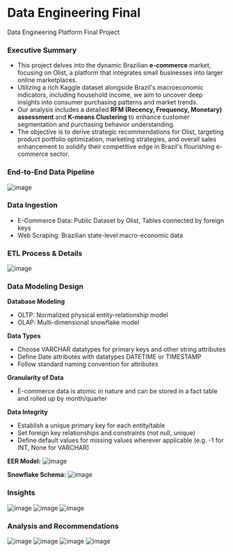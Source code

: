 # Data Engineering Final
Data Engineering Platform Final Project

### Executive Summary
- This project delves into the dynamic Brazilian **e-commerce** market, focusing on Olist, a platform that integrates small businesses into larger online marketplaces. 
- Utilizing a rich Kaggle dataset alongside Brazil's macroeconomic indicators, including household income, we aim to uncover deep insights into consumer purchasing patterns and market trends. 
- Our analysis includes a detailed **RFM (Recency, Frequency, Monetary) assessment** and **K-means Clustering** to enhance customer segmentation and purchasing behavior understanding. 
- The objective is to derive strategic recommendations for Olist, targeting product portfolio optimization, marketing strategies, and overall sales enhancement to solidify their competitive edge in Brazil's flourishing e-commerce sector.

### End-to-End Data Pipeline
![image](https://github.com/dengjy1219/Data-Engineering-Final/assets/104877920/b791be6e-fa19-4f4f-bd83-f158692e45bb)

### Data Ingestion
- E-Commerce Data: Public Dataset by Olist, Tables connected by foreign keys
- Web Scraping: Brazilian state-level macro-economic data

### ETL Process & Details
![image](https://github.com/dengjy1219/Enhancing-Ecommerce-Recommendation/assets/104877920/4c26d2ad-f3bd-4754-836b-ecaeb04e8c6a)

### Data Modeling Design
**Database Modeling**
- OLTP: Normalized physical entity-relationship model
- OLAP: Multi-dimensional snowflake model

**Data Types**
- Choose VARCHAR datatypes for primary keys and other string attributes
- Define Date attributes with datatypes DATETIME or TIMESTAMP
- Follow standard naming convention for attributes

**Granularity of Data**
- E-commerce data is atomic in nature and can be stored in a fact table and rolled up by month/quarter

**Data Integrity**
- Establish a unique primary key for each entity/table
- Set foreign key relationships and constraints (not null, unique)
- Define default values for missing values wherever applicable (e.g. -1 for INT, None for VARCHAR)

**EER Model:**
![image](https://github.com/dengjy1219/Enhancing-Ecommerce-Recommendation/assets/104877920/cec6a16e-10e5-454a-a96b-62671cf44852)

**Snowflake Schema:**
![image](https://github.com/dengjy1219/Enhancing-Ecommerce-Recommendation/assets/104877920/3574afe0-9c5f-4dbc-8d39-a254e964b1a1)

### Insights
![image](https://github.com/dengjy1219/Enhancing-Ecommerce-Recommendation/assets/104877920/7ca23750-dc0a-4fe3-b314-b7f521429e32)
![image](https://github.com/dengjy1219/Enhancing-Ecommerce-Recommendation/assets/104877920/96196eea-e53b-4feb-b4bd-8f461291c00b)
![image](https://github.com/dengjy1219/Enhancing-Ecommerce-Recommendation/assets/104877920/a7c3ec2c-6443-43e6-82d2-14448b1c8f60)

### Analysis and Recommendations
![image](https://github.com/dengjy1219/Enhancing-Ecommerce-Recommendation/assets/104877920/bb2dc68e-acf9-4cc2-8adf-a93e0883fd1b)
![image](https://github.com/dengjy1219/Enhancing-Ecommerce-Recommendation/assets/104877920/1c95112a-6abf-4d32-938b-188bf6d5cc0a)
![image](https://github.com/dengjy1219/Enhancing-Ecommerce-Recommendation/assets/104877920/875eb923-2a99-453f-8459-664dd7d76844)
![image](https://github.com/dengjy1219/Enhancing-Ecommerce-Recommendation/assets/104877920/5cfb151e-e1c3-41ef-9754-9b7c8239036c)

